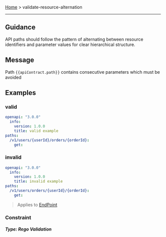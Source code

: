 
[Home](pages/home) > validate-resource-alternation

------

## Guidance
API paths should follow the pattern of alternating between resource identifiers and parameter values for clear hierarchical structure.


## Message
Path `{{apiContract.path}}` contains consecutive parameters which must be avoided


## Examples
### valid
```yaml
openapi: "3.0.0"
  info:
    version: 1.0.0
    title: valid example
paths:
  /v1/users/{userId}/orders/{orderId}:
    get:

```
### invalid
```yaml
openapi: "3.0.0"
  info:
    version: 1.0.0
    title: invalid example
paths:
  /v1/users/orders/{userId}/{orderId}:
    get:

```

> Applies to <a href="https://github.com/aml-org/amf/blob/develop/documentation/model.md#EndPoint" target="_blank">EndPoint</a>

### Constraint


##### Type: Rego Validation 